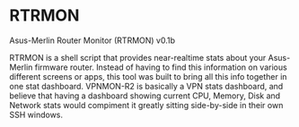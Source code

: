 # RTRMON
Asus-Merlin Router Monitor (RTRMON) v0.1b

RTRMON is a shell script that provides near-realtime stats about your Asus-Merlin firmware router. Instead of having to find this information on various different screens or apps, this tool was built to bring all this info together in one stat dashboard.  VPNMON-R2 is basically a VPN stats dashboard, and believe that having a dashboard showing current CPU, Memory, Disk and Network stats would compiment it greatly sitting side-by-side in their own SSH windows.
